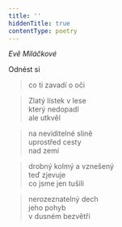 ```yaml
---
title: ''
hiddenTitle: true
contentType: poetry
---
```


>   

  

>   

  

_Evě Miláčkové_

Odnést si

> co ti zavadí o oči

  

> Zlatý lístek v lese  
> který nedopadl  
> ale utkvěl

  

> na neviditelné slině  
> uprostřed cesty  
> nad zemí

  

> drobný kolmý a vznešený  
> teď zjevuje  
> co jsme jen tušili

  

> nerozeznatelný dech  
> jeho pohyb  
> v dusném bezvětří
